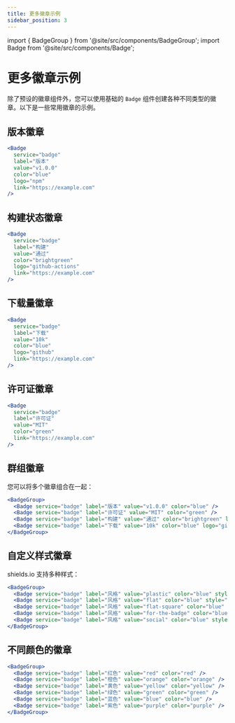 ```yaml
---
title: 更多徽章示例
sidebar_position: 3
---
```


import { BadgeGroup } from '@site/src/components/BadgeGroup';
import Badge from '@site/src/components/Badge';

# 更多徽章示例

除了预设的徽章组件外，您可以使用基础的 `Badge` 组件创建各种不同类型的徽章。以下是一些常用徽章的示例。

## 版本徽章

```jsx
<Badge 
  service="badge"
  label="版本"
  value="v1.0.0"
  color="blue"
  logo="npm"
  link="https://example.com"
/>
```

<Badge 
  service="badge"
  label="版本"
  value="v1.0.0"
  color="blue"
  logo="npm"
  link="https://example.com"
/>

## 构建状态徽章

```jsx
<Badge 
  service="badge"
  label="构建"
  value="通过"
  color="brightgreen"
  logo="github-actions"
  link="https://example.com"
/>
```

<Badge 
  service="badge"
  label="构建"
  value="通过"
  color="brightgreen"
  logo="github-actions"
  link="https://example.com"
/>

## 下载量徽章

```jsx
<Badge 
  service="badge"
  label="下载"
  value="10k"
  color="blue"
  logo="github"
  link="https://example.com"
/>
```

<Badge 
  service="badge"
  label="下载"
  value="10k"
  color="blue"
  logo="github"
  link="https://example.com"
/>

## 许可证徽章

```jsx
<Badge 
  service="badge"
  label="许可证"
  value="MIT"
  color="green"
  link="https://example.com"
/>
```

<Badge 
  service="badge"
  label="许可证"
  value="MIT"
  color="green"
  link="https://example.com"
/>

## 群组徽章

您可以将多个徽章组合在一起：

```jsx
<BadgeGroup>
  <Badge service="badge" label="版本" value="v1.0.0" color="blue" />
  <Badge service="badge" label="许可证" value="MIT" color="green" />
  <Badge service="badge" label="构建" value="通过" color="brightgreen" logo="github-actions" />
  <Badge service="badge" label="下载" value="10k" color="blue" logo="github" />
</BadgeGroup>
```

<BadgeGroup>
  <Badge service="badge" label="版本" value="v1.0.0" color="blue" />
  <Badge service="badge" label="许可证" value="MIT" color="green" />
  <Badge service="badge" label="构建" value="通过" color="brightgreen" logo="github-actions" />
  <Badge service="badge" label="下载" value="10k" color="blue" logo="github" />
</BadgeGroup>

## 自定义样式徽章

shields.io 支持多种样式：

```jsx
<BadgeGroup>
  <Badge service="badge" label="风格" value="plastic" color="blue" style="plastic" />
  <Badge service="badge" label="风格" value="flat" color="blue" style="flat" />
  <Badge service="badge" label="风格" value="flat-square" color="blue" style="flat-square" />
  <Badge service="badge" label="风格" value="for-the-badge" color="blue" style="for-the-badge" />
  <Badge service="badge" label="风格" value="social" color="blue" style="social" />
</BadgeGroup>
```

<BadgeGroup>
  <Badge service="badge" label="风格" value="plastic" color="blue" style="plastic" />
  <Badge service="badge" label="风格" value="flat" color="blue" style="flat" />
  <Badge service="badge" label="风格" value="flat-square" color="blue" style="flat-square" />
  <Badge service="badge" label="风格" value="for-the-badge" color="blue" style="for-the-badge" />
  <Badge service="badge" label="风格" value="social" color="blue" style="social" />
</BadgeGroup>

## 不同颜色的徽章

```jsx
<BadgeGroup>
  <Badge service="badge" label="红色" value="red" color="red" />
  <Badge service="badge" label="橙色" value="orange" color="orange" />
  <Badge service="badge" label="黄色" value="yellow" color="yellow" />
  <Badge service="badge" label="绿色" value="green" color="green" />
  <Badge service="badge" label="蓝色" value="blue" color="blue" />
  <Badge service="badge" label="紫色" value="purple" color="purple" />
</BadgeGroup>
```

<BadgeGroup>
  <Badge service="badge" label="红色" value="red" color="red" />
  <Badge service="badge" label="橙色" value="orange" color="orange" />
  <Badge service="badge" label="黄色" value="yellow" color="yellow" />
  <Badge service="badge" label="绿色" value="green" color="green" />
  <Badge service="badge" label="蓝色" value="blue" color="blue" />
  <Badge service="badge" label="紫色" value="purple" color="purple" />
</BadgeGroup>
